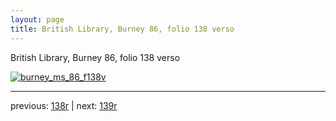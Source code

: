 ```yaml
---
layout: page
title: British Library, Burney 86, folio 138 verso
---
```


British Library, Burney 86, folio 138 verso

[![burney_ms_86_f138v](http://www.homermultitext.org/iipsrv?IIIF=/project/homer/pyramidal/deepzoom/bl/burney86imgs/v1/burney_ms_86_f138v.tif/full/800,/0/default.jpg)](http://www.homermultitext.org/ict2/?urn=urn:cite2:bl:burney86imgs.v1:burney_ms_86_f138v) 

---

previous:  [138r](../138r/) | next: [139r](../139r/)